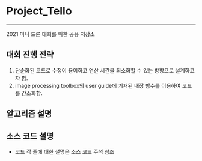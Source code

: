 # Project_Tello
--------------------
2021 미니 드론 대회를 위한 공용 저장소

## 대회 진행 전략
1. 단순화된 코드로 수정이 용이하고 연산 시간을 최소화할 수 있는 방향으로 설계하고자 함.
2. image processing toolbox의 user guide에 기재된 내장 함수를 이용하여 코드를 간소화함.

## 알고리즘 설명


## 소스 코드 설명

+ 코드 각 줄에 대한 설명은 소스 코드 주석 참조
